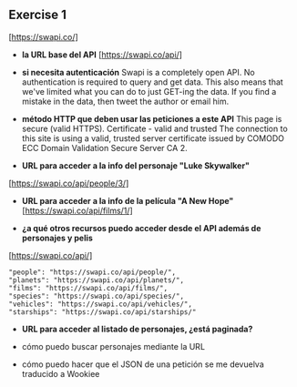 ## Exercise 1

[https://swapi.co/]

- **la URL base del API**
  [https://swapi.co/api/]

* **si necesita autenticación**
  Swapi is a completely open API. No authentication is required to query and get data. This also means that we've limited what you can do to just GET-ing the data. If you find a mistake in the data, then tweet the author or email him.

- **método HTTP que deben usar las peticiones a este API**
  This page is secure (valid HTTPS).
  Certificate - valid and trusted
  The connection to this site is using a valid, trusted server certificate issued by COMODO ECC Domain Validation Secure Server CA 2.

* **URL para acceder a la info del personaje "Luke Skywalker"**

[https://swapi.co/api/people/3/]

- **URL para acceder a la info de la película "A New Hope"**
  [https://swapi.co/api/films/1/]

* **¿a qué otros recursos puedo acceder desde el API además de personajes y pelis**

[https://swapi.co/api/]

    "people": "https://swapi.co/api/people/",
    "planets": "https://swapi.co/api/planets/",
    "films": "https://swapi.co/api/films/",
    "species": "https://swapi.co/api/species/",
    "vehicles": "https://swapi.co/api/vehicles/",
    "starships": "https://swapi.co/api/starships/"

- **URL para acceder al listado de personajes, ¿está paginada?**

* cómo puedo buscar personajes mediante la URL

- cómo puedo hacer que el JSON de una petición se me devuelva traducido a Wookiee
